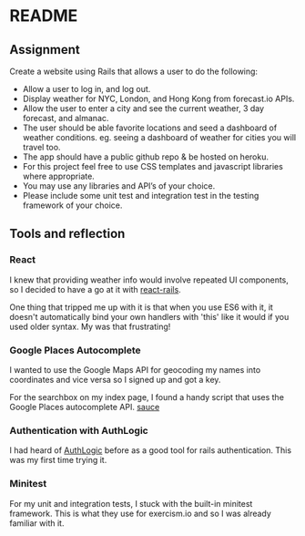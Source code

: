 # README

## Assignment

Create a website using Rails that allows a user to do the following:
* Allow a user to log in, and log out.
* Display weather for NYC, London, and Hong Kong from forecast.io APIs.
* Allow the user to enter a city and see the current weather, 3 day forecast, and almanac.
* The user should be able favorite locations and seed a dashboard of weather conditions.  eg. seeing a  dashboard of weather for cities you will travel too.
* The app should have a public github repo & be hosted on heroku.
* For this project feel free to use CSS templates and javascript libraries where appropriate.
* You may use any libraries and API’s of your choice.
* Please include some unit test and integration test in the testing framework of your choice.

## Tools and reflection

### React

I knew that providing weather info would involve repeated UI components, so I decided to have a go at it with [react-rails](https://github.com/reactjs/react-rails).

One thing that tripped me up with it is that when you use ES6 with it, it doesn't automatically bind your own handlers with 'this' like it would if you used older syntax. My was that frustrating!

### Google Places Autocomplete

I wanted to use the Google Maps API for geocoding my names into coordinates and vice versa so I signed up and got a key.

For the searchbox on my index page, I found a handy script that uses the Google Places autocomplete API. [sauce](http://stackoverflow.com/questions/13689705/how-to-add-google-maps-autocomplete-search-box)

### Authentication with AuthLogic

I had heard of [AuthLogic](https://github.com/binarylogic/authlogic) before as a good tool for rails authentication. This was my first time trying it.

### Minitest

For my unit and integration tests, I stuck with the built-in minitest framework. This is what they use for exercism.io and so I was already familiar with it.
